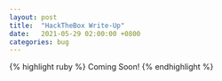 ```yaml
---
layout: post
title:  "HackTheBox Write-Up"
date:   2021-05-29 02:00:00 +0800
categories: bug
---
```


{% highlight ruby %}
Coming Soon!
{% endhighlight %}
